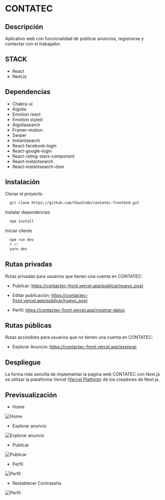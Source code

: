 # CONTATEC

## Descripción
Aplicativo web con funcionalidad de publicar anuncios, registrarse y contactar con el trabajador.

## STACK
- React
- NextJs
## Dependencias
* Chakra-ui
* Algolia
* Emotion react
* Emotion styled
* Algoliasearch
* Framer-motion
* Swiper
* Instantsearch
* React-facebook-login
* React-google-login
* React-rating-stars-component
* React-instantsearch
* React-instantsearch-dom
## Instalación

Clonar el proyecto

```bash
  git clone https://github.com/CbazCode/contatec-frontend.git
```

Instalar dependencias

```bash
  npm install
```

Iniciar cliente

```bash
  npm run dev
  # or
  yarn dev
```
## Rutas privadas
Rutas privadas para usuarios que tienen una cuenta en CONTATEC:

* Publicar: https://contactec-front.vercel.app/publicar/nuevo_post

* Editar publicación: https://contactec-front.vercel.app/publicar/nuevo_post

* Perfil: https://contactec-front.vercel.app/mostrar-datos

## Rutas públicas
Rutas accesibles para usuarios que no tienen una cuenta en CONTATEC:

* Explorar Anuncio: https://contactec-front.vercel.app/explorar
## Despliegue
La forma más sencilla de implementar la pagina web CONTATEC con Next.js es utilizar la plataforma Vercel ([Vercel Platform](https://vercel.com/new?utm_medium=default-template&filter=next.js&utm_source=create-next-app&utm_campaign=create-next-app-readme)) de los creadores de Next.js.
## Previsualización

* Home

![Home](https://github.com/CbazCode/contatec-frontend/blob/Jesus-Leon-readme/Imagenes/Home.png)

* Explorar anuncio

![Explorar anuncio](https://github.com/CbazCode/contatec-frontend/blob/Jesus-Leon-readme/Imagenes/Explorar%20anuncio.png)

* Publicar

![Publicar](https://github.com/CbazCode/contatec-frontend/blob/Jesus-Leon-readme/Imagenes/Publicar.png)

* Perfil

![Perfil](https://github.com/CbazCode/contatec-frontend/blob/Jesus-Leon-readme/Imagenes/Perfil.png)

* Restablecer Contraseña

![Perfil](https://github.com/CbazCode/contatec-frontend/blob/Jesus-Leon-readme/Imagenes/Reset.png)
